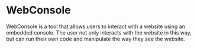 # WebConsole

WebConsole is a tool that allows users to interact with a website using an embedded console.
The user not only interacts with the website in this way, but can run their own code and manipulate 
the way they see the website.
